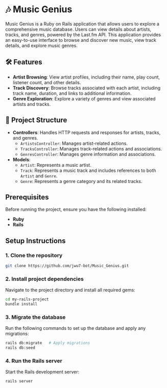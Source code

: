 # 🎶 Music Genius
Music Genius is a Ruby on Rails application that allows users to explore a comprehensive music database. Users can view details about artists, tracks, and genres, powered by the Last.fm API. This application provides an easy-to-use interface to browse and discover new music, view track details, and explore music genres.

## 🛠 Features
- **Artist Browsing**: View artist profiles, including their name, play count, listener count, and other details.
- **Track Discovery**: Browse tracks associated with each artist, including track name, duration, and links to additional information.
- **Genre Exploration**: Explore a variety of genres and view associated artists and tracks.

## 📂 Project Structure
- **Controllers**: Handles HTTP requests and responses for artists, tracks, and genres.
  - `ArtistsController`: Manages artist-related actions.
  - `TracksController`: Manages track-related actions and associations.
  - `GenresController`: Manages genre information and associations.
- **Models**:
  - `Artist`: Represents a music artist.
  - `Track`: Represents a music track and includes references to both `Artist` and `Genre`.
  - `Genre`: Represents a genre category and its related tracks.

## Prerequisites

Before running the project, ensure you have the following installed:

- **Ruby** 
- **Rails** 

## Setup Instructions

### 1. Clone the repository

```bash
git clone https://github.com/jwu7-bot/Music_Genius.git
```

### 2. Install project dependencies
Navigate to the project directory and install all required gems:

```bash
cd my-rails-project
bundle install
```

### 3. Migrate the database
Run the following commands to set up the database and apply any migrations:

```bash
rails db:migrate   # Apply migrations
rails db:seed
```

### 4. Run the Rails server
Start the Rails development server:

```bash
rails server
```

